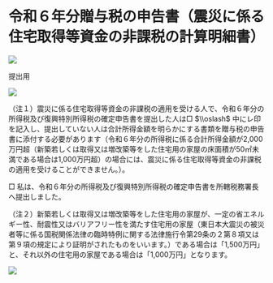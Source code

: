 # 令和６年分贈与税の申告書（震災に係る住宅取得等資金の非課税の計算明細書）

![](https://www.nta.go.jp/tmp/44b4a93b-c40e-4a15-9962-c3e262fa9006/images/add32d7e4cd022b66423bcd7f1229c29d43487f4b49af02384d70d3e63499e90.jpg)

提出用

![](https://www.nta.go.jp/tmp/44b4a93b-c40e-4a15-9962-c3e262fa9006/images/0d46a849e4392c5b48736be11d4d0cd5d30235f4e0d9d440387ba6261750d19e.jpg)

（注１）震災に係る住宅取得等資金の非課税の適用を受ける人で、令和６年分の所得税及び復興特別所得税の確定申告書を提出した人は□ $\\oslash$ 中にレ印を記入し、提出していない人は合計所得金額を明らかにする書類を贈与税の申告書に添付する必要があります（令和６年分の所得税に係る合計所得金額が2,000万円超（新築若しくは取得又は増改築等をした住宅用の家屋の床面積が50㎡未満である場合は1,000万円超）の場合には、震災に係る住宅取得等資金の非課税の適用を受けることができません。）。

□ 私は、令和６年分の所得税及び復興特別所得税の確定申告書を所轄税務署長へ提出しました。

（注２）新築若しくは取得又は増改築等をした住宅用の家屋が、一定の省エネルギー性、耐震性又はバリアフリー性を満たす住宅用の家屋（東日本大震災の被災者等に係る国税関係法律の臨時特例に関する法律施行令第29条の２第８項又は第９項の規定により証明がされたものをいいます。）である場合は「1,500万円」と、それ以外の住宅用の家屋である場合は「1,000万円」となります。

![](https://www.nta.go.jp/tmp/44b4a93b-c40e-4a15-9962-c3e262fa9006/images/b5ab59034a6fcfd9d1532bae3cbff5cb26a92d37f17a22abf8bfdea162cf2195.jpg)